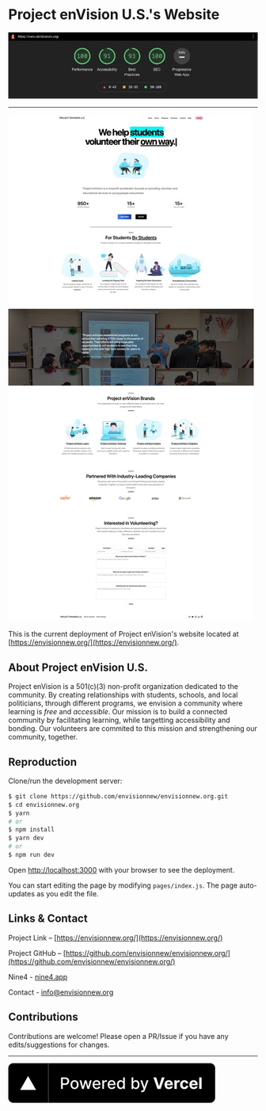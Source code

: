 # Project enVision U.S.'s Website

<img src="./screenshots/lighthouse.jpg" />

---

<img src="./screenshots/home.png" />

This is the current deployment of Project enVision's website located at [https://envisionnew.org/](https://envisionnew.org/).

## About Project enVision U.S.

Project enVision is a 501(c)(3) non-profit organization dedicated to the community. By creating relationships with students, schools, and local politicians, through different programs, we envision a community where learning is _free_ and _accessible_. Our mission is to build a connected community by facilitating learning, while targetting accessibility and bonding. Our volunteers are commited to this mission and strengthening our community, together.

## Reproduction

Clone/run the development server:

```bash
$ git clone https://github.com/envisionnew/envisionnew.org.git
$ cd envisionnew.org
$ yarn
# or
$ npm install
$ yarn dev
# or
$ npm run dev
```

Open [http://localhost:3000](http://localhost:3000) with your browser to see the deployment.

You can start editing the page by modifying `pages/index.js`. The page auto-updates as you edit the file.

## Links & Contact

Project Link – [https://envisionnew.org/](https://envisionnew.org/)

Project GitHub – [https://github.com/envisionnew/envisionnew.org/](https://github.com/envisionnew/envisionnew.org/)

Nine4 - [nine4.app](https://nine4.app/)

Contact - [info@envisionnew.org](mailto:info@envisionnew.org)

## Contributions

Contributions are welcome! Please open a PR/Issue if you have any edits/suggestions for changes.

---

<a href="http://vercel.com/?utm_source=envisionnew&utm_campaign=oss" align="center">
  <img src="./screenshots/powered-by-vercel.svg" />
</a>
